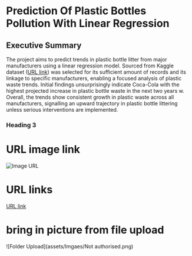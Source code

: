 # Prediction Of Plastic Bottles Pollution With Linear Regression

## Executive Summary
The project aims to predict trends in plastic bottle litter from major manufacturers using a linear regression model. Sourced from Kaggle dataset ([URL link](https://www.kaggle.com/code/wastebase/country-of-manufacture-vs-detection/output?scriptVersionId=188923245)) was selected for its sufficient amount of records and its linkage to specific manufacturers, enabling a focused analysis of plastic waste trends.
Initial findings unsurprisingly indicate Coca-Cola with the highest projected increase in plastic bottle waste
in the next two years w. Overall, the trends show consistent growth in plastic waste across all manufacturers, signalling an upward trajectory in plastic bottle littering unless serious interventions are implemented.

### Heading 3

# URL image link
![Image URL](https://statisticsbyjim.com/wp-content/uploads/2020/07/TimeSeriesTrade.png)
# URL links
[URL link](https://donnemartin.com/#portfolio)

# bring in picture from file upload
![Folder Upload](assets/Imgaes/Not authorised.png)

